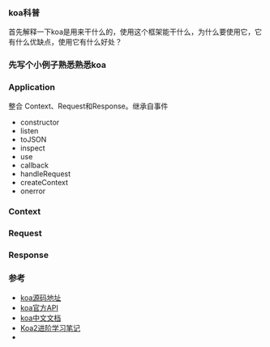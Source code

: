 ### koa科普  
首先解释一下koa是用来干什么的，使用这个框架能干什么，为什么要使用它，它有什么优缺点，使用它有什么好处？

### 先写个小例子熟悉熟悉koa  


### Application  
整合 Context、Request和Response。继承自事件  
- constructor  
- listen  
- toJSON  
- inspect  
- use  
- callback  
- handleRequest  
- createContext  
- onerror  

### Context  

### Request  

### Response  


### 参考
- [koa源码地址](https://github.com/koajs/koa/tree/master/lib)  
- [koa官方API](https://github.com/koajs/koa/tree/master/docs)  
- [koa中文文档](https://koa.bootcss.com/)  
- [Koa2进阶学习笔记](https://github.com/chenshenhai/koa2-note)  
- []()
